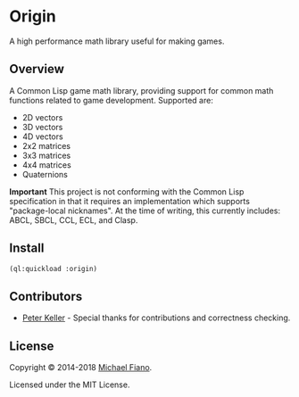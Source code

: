 # Origin

A high performance math library useful for making games.

## Overview

A Common Lisp game math library, providing support for common math functions
related to game development. Supported are:

* 2D vectors
* 3D vectors
* 4D vectors
* 2x2 matrices
* 3x3 matrices
* 4x4 matrices
* Quaternions

**Important**
This project is not conforming with the Common Lisp specification in that it
requires an implementation which supports "package-local nicknames". At the time
of writing, this currently includes: ABCL, SBCL, CCL, ECL, and Clasp.

## Install

``` lisp
(ql:quickload :origin)
```

## Contributors

* [Peter Keller](https://github.com/psilord) - Special thanks for contributions
  and correctness checking.

## License

Copyright © 2014-2018 [Michael Fiano](mailto:mail@michaelfiano.com).

Licensed under the MIT License.
